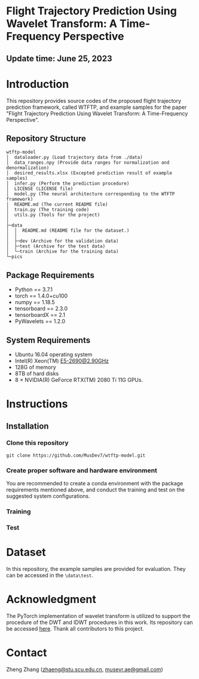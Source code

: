 # Flight Trajectory Prediction Using Wavelet Transform: A Time-Frequency Perspective

## Update time: June 25, 2023

# Introduction

This repository provides source codes of the proposed flight trajectory prediction framework, called WTFTP, and example samples for the paper "Flight Trajectory Prediction Using Wavelet Transform: A Time-Frequency Perspective". 


## Repository Structure
```
wtftp-model
│  dataloader.py (Load trajectory data from ./data)
│  data_ranges.npy (Provide data ranges for normalization and denormalization)
│  desired_results.xlsx (Excepted prediction result of example samples)
│  infer.py (Perform the prediction procedure)
│  LICENSE (LICENSE file)
│  model.py (The neural architecture corresponding to the WTFTP framework)
│  README.md (The current README file)
│  train.py (The training code)
│  utils.py (Tools for the project)
│  
├─data
│  │  README.md (README file for the dataset.)
│  │  
│  ├─dev (Archive for the validation data)
│  ├─test (Archive for the test data)
│  └─train (Archive for the training data)
└─pics
```

## Package Requirements

+ Python == 3.7.1
+ torch == 1.4.0+cu100
+ numpy == 1.18.5
+ tensorboard == 2.3.0
+ tensorboardX == 2.1
+ PyWavelets == 1.2.0

## System Requirements
+ Ubuntu 16.04 operating system
+ Intel(R) Xeon(TM) E5-2690@2.90GHz
+ 128G of memory
+ 8TB of hard disks
+ 8 $\times$ NVIDIA(R) GeForce RTX(TM) 2080 Ti 11G GPUs.


# Instructions
## Installation

### Clone this repository

```
git clone https://github.com/MusDev7/wtftp-model.git
```

### Create proper software and hardware environment

You are recommended to create a conda environment with the package requirements mentioned above, and conduct the training and test on the suggested system configurations.

### Training

### Test

# Dataset

In this repository, the example samples are provided for evaluation. They can be accessed in the `\data\test`.


# Acknowledgment

The PyTorch implementation of wavelet transform is utilized to support the procedure of the DWT and IDWT procedures in this work. Its repository can be accessed [here](https://github.com/fbcotter/pytorch_wavelets). Thank all contributors to this project.

# Contact

Zheng Zhang (zhaeng@stu.scu.edu.cn, musevr.ae@gmail.com)